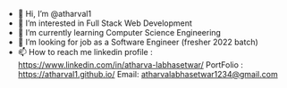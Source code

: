 - 👋 Hi, I’m @atharval1
- 👀 I’m interested in Full Stack Web Development
- 🌱 I’m currently learning Computer Science Engineering 
- 💞️ I’m looking for job as a Software Engineer (fresher 2022 batch)
- 📫 How to reach me 
    linkedin profile : https://www.linkedin.com/in/atharva-labhasetwar/
    PortFolio : https://atharval1.github.io/ 
    Email: atharvalabhasetwar1234@gmail.com
    

<!---
Focused Computer Science undergrad with complete knowledge of programming language like C++,java.
I am passionate about coding and Web Development.
I am excited to learn and quickly adapt to any environment so i looking for opportunities in same area.
--->
